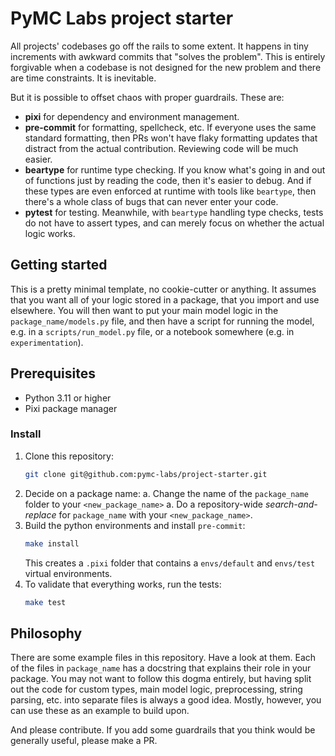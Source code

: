 # PyMC Labs project starter

All projects' codebases go off the rails to some extent. It happens in tiny increments with awkward commits that "solves the problem". This is entirely forgivable when a codebase is not designed for the new problem and there are time constraints. It is inevitable.

But it is possible to offset chaos with proper guardrails. These are:

- **pixi** for dependency and environment management.
- **pre-commit** for formatting, spellcheck, etc. If everyone uses the same standard formatting, then PRs won't have flaky formatting updates that distract from the actual contribution. Reviewing code will be much easier.
- **beartype** for runtime type checking. If you know what's going in and out of functions just by reading the code, then it's easier to debug. And if these types are even enforced at runtime with tools like `beartype`, then there's a whole class of bugs that can never enter your code.
- **pytest** for testing. Meanwhile, with `beartype` handling type checks, tests do not have to assert types, and can merely focus on whether the actual logic works.

## Getting started

This is a pretty minimal template, no cookie-cutter or anything. It assumes that you want all of your logic stored in a package, that you import and use elsewhere. You will then want to put your main model logic in the `package_name/models.py` file, and then have a script for running the model, e.g. in a `scripts/run_model.py` file, or a notebook somewhere (e.g. in `experimentation`).

## Prerequisites

- Python 3.11 or higher
- Pixi package manager

### Install

1. Clone this repository:
    ```bash
    git clone git@github.com:pymc-labs/project-starter.git
    ```
2. Decide on a package name:
    a. Change the name of the `package_name` folder to your `<new_package_name>`
    a. Do a repository-wide *search-and-replace* for `package_name` with your `<new_package_name>`.
3. Build the python environments and install `pre-commit`:
    ```bash
    make install
    ```
    This creates a `.pixi` folder that contains a `envs/default` and `envs/test` virtual environments.
4. To validate that everything works, run the tests:
    ```bash
    make test
    ```

## Philosophy

There are some example files in this repository. Have a look at them. Each of the files in `package_name` has a docstring that explains their role in your package. You may not want to follow this dogma entirely, but having split out the code for custom types, main model logic, preprocessing, string parsing, etc. into separate files is always a good idea. Mostly, however, you can use these as an example to build upon.

And please contribute. If you add some guardrails that you think would be generally useful, please make a PR.
